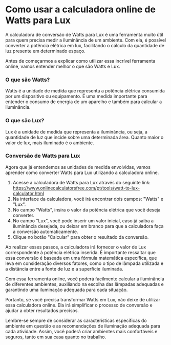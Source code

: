 Como usar a calculadora online de Watts para Lux
================================================

A calculadora de conversão de Watts para Lux é uma ferramenta muito útil para quem precisa medir a iluminância de um ambiente. Com ela, é possível converter a potência elétrica em lux, facilitando o cálculo da quantidade de luz presente em determinado espaço.

Antes de começarmos a explicar como utilizar essa incrível ferramenta online, vamos entender melhor o que são Watts e Lux.

### O que são Watts?

Watts é a unidade de medida que representa a potência elétrica consumida por um dispositivo ou equipamento. É uma medida importante para entender o consumo de energia de um aparelho e também para calcular a iluminância.

### O que são Lux?

Lux é a unidade de medida que representa a iluminância, ou seja, a quantidade de luz que incide sobre uma determinada área. Quanto maior o valor de lux, mais iluminado é o ambiente.

### Conversão de Watts para Lux

Agora que já entendemos as unidades de medida envolvidas, vamos aprender como converter Watts para Lux utilizando a calculadora online.

1. Acesse a calculadora de Watts para Lux através do seguinte link: <https://www.onlinecalculatorsfree.com/pt/tools/watt-to-lux-calculator.html>
2. Na interface da calculadora, você irá encontrar dois campos: "Watts" e "Lux".
3. No campo "Watts", insira o valor da potência elétrica que você deseja converter.
4. No campo "Lux", você pode inserir um valor inicial, caso já saiba a iluminância desejada, ou deixar em branco para que a calculadora faça a conversão automaticamente.
5. Clique no botão "Calcular" para obter o resultado da conversão.

Ao realizar esses passos, a calculadora irá fornecer o valor de Lux correspondente à potência elétrica inserida. É importante ressaltar que essa conversão é baseada em uma fórmula matemática específica, que leva em consideração diversos fatores, como o tipo de lâmpada utilizada e a distância entre a fonte de luz e a superfície iluminada.

Com essa ferramenta online, você poderá facilmente calcular a iluminância de diferentes ambientes, auxiliando na escolha das lâmpadas adequadas e garantindo uma iluminação adequada para cada situação.

Portanto, se você precisa transformar Watts em Lux, não deixe de utilizar essa calculadora online. Ela irá simplificar o processo de conversão e ajudar a obter resultados precisos.

Lembre-se sempre de considerar as características específicas do ambiente em questão e as recomendações de iluminação adequada para cada atividade. Assim, você poderá criar ambientes mais confortáveis e seguros, tanto em sua casa quanto no trabalho.